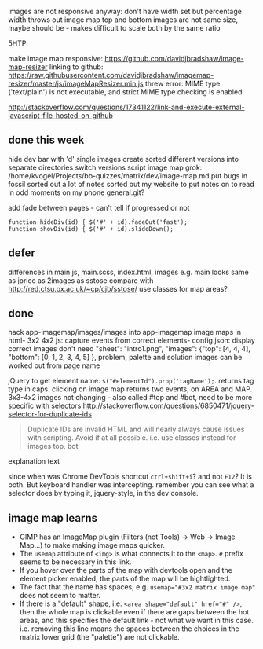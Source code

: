 
images are not responsive anyway:
don't have width set
but percentage width throws out image map
top and bottom images are not same size, maybe should be - makes difficult to scale both by the same ratio

5HTP


make image map responsive: https://github.com/davidjbradshaw/image-map-resizer
linking to github: https://raw.githubusercontent.com/davidjbradshaw/imagemap-resizer/master/js/imageMapResizer.min.js
threw error: MIME type ('text/plain') is not executable, and strict MIME type checking is enabled.



http://stackoverflow.com/questions/17341122/link-and-execute-external-javascript-file-hosted-on-github

## done this week

hide dev bar with 'd'
single images create
sorted different versions into separate directories
switch versions script
image map grok: /home/kvogel/Projects/bb-quizzes/matrix/dev/image-map.md
put bugs in fossil
sorted out a lot of notes
sorted out my website to put notes on to read in odd moments on my phone
general.git?

add fade between pages - can't tell if progressed or not

    function hideDiv(id) { $('#' + id).fadeOut('fast');
    function showDiv(id) { $('#' + id).slideDown();

## defer

differences in main.js, main.scss, index.html, images
e.g.  main looks same as jprice as 2images as sstose
compare with http://red.ctsu.ox.ac.uk/~cp/cjb/sstose/
use classes for map areas?

## done

hack app-imagemap/images/images into app-imagemap
image maps in html- 3x2 4x2
js: capture events from correct elements-
config.json: display correct images
 don't need "sheet": "intro1.png", "images": {"top": [4, 4, 4], "bottom": [0, 1, 2, 3, 4, 5] },
 problem, palette and solution images can be worked out from page name

jQuery to get element name: `$("#elementId").prop('tagName');`. returns tag type in caps. 
clicking on image map returns two events, on AREA and MAP.
3x3-4x2 images not changing - also called #top and #bot, need to be more specific with selectors
http://stackoverflow.com/questions/6850471/jquery-selector-for-duplicate-ids
>Duplicate IDs are invalid HTML and will nearly always cause issues with scripting. Avoid if at all possible.
i.e. use classes instead for images top, bot

explanation text

since when was Chrome DevTools shortcut `ctrl+shift+i`? and not `F12`? It is both. But keyboard handler was intercepting.
remember you can see what a selector does by typing it, jquery-style, in the dev console.

## image map learns

* GIMP has an ImageMap plugin (Filters (not Tools) -> Web -> Image Map...) to make making image maps quicker.
* The `usemap` attribute of `<img>` is what connects it to the `<map>`. `#` prefix seems to be necessary in this link.
* If you hover over the parts of the map with devtools open and the element picker enabled, the parts of the map will be hightlighted.
* The fact that the name has spaces, e.g. `usemap="#3x2 matrix image map"` does not seem to matter.
* If there is a "default" shape, i.e. `<area shape="default" href="#" />`, then the whole map is clickable even if there are gaps between the hot areas, and this specifies the default link - not what we want in this case. i.e. removing this line means the spaces between the choices in the matrix lower grid (the "palette") are not clickable.


